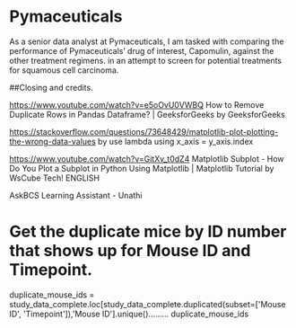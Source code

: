 # Pymaceuticals
As a senior data analyst at Pymaceuticals, I am tasked with comparing the performance of Pymaceuticals’ drug of interest, Capomulin, against the other treatment regimens. in an attempt to screen for potential treatments for squamous cell carcinoma.



##Closing and credits.

https://www.youtube.com/watch?v=e5oOvU0VWBQ How to Remove Duplicate Rows in Pandas Dataframe? | GeeksforGeeks by GeeksforGeeks



https://stackoverflow.com/questions/73648429/matplotlib-plot-plotting-the-wrong-data-values by use lambda
using x_axis = y_axis.index 


https://www.youtube.com/watch?v=GitXv_t0dZ4 Matplotlib Subplot - How Do You Plot a Subplot in Python Using Matplotlib | Matplotlib Tutorial by WsCube Tech! ENGLISH


AskBCS Learning Assistant - Unathi

# Get the duplicate mice by ID number that shows up for Mouse ID and Timepoint. 
duplicate_mouse_ids = study_data_complete.loc[study_data_complete.duplicated(subset=['Mouse ID', 'Timepoint']),'Mouse ID'].unique().........
duplicate_mouse_ids
